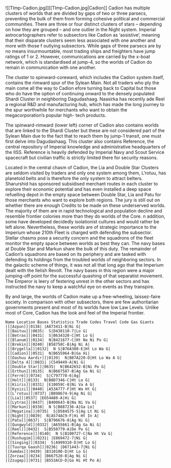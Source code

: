 ![[TImp-Cadion.jpg]][[TImp-Cadion.jpg|Cadion]]
Cadion has multiple clusters of worlds that are divided by gaps of two or three parsecs, preventing the bulk of them from forming cohesive political and commercial communities. There are three or four distinct clusters of stars – depending on how they are grouped – and one outlier in the Night system. Imperial astrocartographers refer to subsectors like Cadion as ‘assistive’, meaning that their disparate clusters seem less associated with one another and more with those f outlying subsectors. While gaps of three parsecs are by no means insurmountable, most trading ships and freighters have jump ratings of 1 or 2. However, communications are carried by the x-boat network, which is standardised at jump-4, so the worlds of Cadion do remain in communication with one another.

The cluster to spinward-coreward, which includes the Cadion system itself, contains the rimward spur of the Sylean Main. Not all traders who ply the main come all the way to Cadion  efore turning back to Capital but those who do have the option of continuing onward to the densely populated Shardi Cluster in neighboring Dagudashaag. Naasirka has recently  ade Reel a regional R&D and manufacturing hub, which has made the long journey to the spur worthwhile for merchants who want to obtain the megacorporation’s popular high- tech products.

The spinward-rimward (lower left) corner of Cadion also contains worlds that are linked to the Shardi Cluster but these are not considered part of the Sylean Main due to the fact that to reach them by jump-1 transit, one must first delve into Dagudashaag. This cluster also contains Reference, the central repository of Imperial knowledge and administrative headquarters of the IISS. Reference is heavily defended by Imperial Navy and Scout Service spacecraft but civilian traffic is strictly limited there for security reasons.

Located in the central chasm of Cadion, the Lia and Double Star Clusters are seldom visited by traders and only one system among them, L’rotuu, has planetoid belts and is therefore the only system to attract belters. Sharurshid has sponsored subsidised merchant routes in each cluster to explore their economic potential and has even installed a deep space refuelling depot in the empty space between Double Star, Lia and Patu for those merchants who want to explore both regions. The jury is still out on whether there are enough Credits to be made on these underserved worlds. The majority of them are in rapid technological and population decline and resemble frontier colonies more than they do worlds of the Core.  n addition, some have developed decidedly isolationist cultures and would rather be left alone. Nevertheless, these worlds are of strategic importance to the Imperium whose 210th Fleet is charged with defending the subsector. Stellar chasms pose a security concern and the squadrons of the fleet monitor the empty space between worlds as best they can. The navy bases at Double Star and Markun share the bulk of this duty. The remainder of Cadion’s  squadrons are based on its periphery and are tasked with defending its holdings from the troubled worlds of neighboring sectors. In the galactic scheme of things, it was not all that long ago that the Imperium dealt with the Ilelish Revolt. The navy bases in this region were a major jumping-off point for the successful quashing of that separatist movement. The Emperor is leery of festering unrest in the other sectors and has instructed the navy to keep a watchful eye on events as they transpire.

By and large, the worlds of Cadion make up a free-wheeling, laissez-faire society. In comparison with other subsectors, there are few authoritarian governments present and most of its worlds have low Law Levels. Unlike most of Core, Cadion has the look and feel of the Imperial frontier.

```
Name Location Bases Statistics Trade Codes Travel Code Gas Giants
|[[Azpun]]|0138| |A873411-B|Ni G|
|[[Baituu]]|0835|  S|D438110-7|Lo G|
|[[Betras]]|0431|  S|B634320-C|Ht Lo G|
|[[Blanum]]|0134|  N|B421677-C|Ht Na Ni Po G|
|[[Brekin]]|0240| |B58758C-B|Ag Ni A|
|[[Brygella]]|0132|  N S|B76A300-E|Ht Lo Wa G|
|[[Cadion]]|0531|  N|B655964-B|Ga Hi|
|[[Dashuu Aardir]]|0139|  N|B87A220-D|Ht Lo Wa A G|
|[[Delta 4]]|0831| |C549449-A|Ni G|
|[[Double Star]]|0635|  N|B642652-B|Ni Po G|
|[[Erthun]]|0135|  N|B667587-B|Ag Ga Ni G|
|[[Ferré]]|0734|  S|C797778-6|Ag|
|[[Holt]]|0133|  N|B8D7346-C|Ht Lo G|
|[[Kiiris]]|0331| |E10059C-8|Ni Va A G|
|[[Kysizi]]|0440| |A53A777-F|Ht Wa Ht G|
|[[L’rotuu]]|0737| |B898674-9|Ag Ni G|
|[[Lia]]|0537| |E654A88-A|Hi G|
|[[Lytras]]|0437| |B400643-B|Na Ni Va G|
|[[Markun]]|0338|  N S|B887236-A|Ga Lo|
|[[Megatina]]|0735|  S|D584575-5|Ag Lt Ni G|
|[[Night]]|0839|  N|A574AC9-F|Hi Ht In A|
|[[Patu]]|0637|  S|B796676-8|Ag Ni G|
|[[Qungwyld]]|0332| |A655661-B|Ag Ga Ni G|
|[[Reel]]|0432|  S|B550779-A|De Po G|
|[[Reference]]|0140|  N S|B100727-C|Na Ht Va G|
|[[Rushugim]]|0231| |E869472-7|Ni G|
|[[Singing]]|0334|  S|A999310-D|Ht Lo G|
|[[Tuurqa Gaash]]|0236| |D671443-7|Ni G|
[[Xamdas]]|0439| |B310100-D|Ht Lo G|
[[Zorzaa]]|0234| |B667520-B|Ag Ni G|
[[Zzugep]]|0731| |B553ACD-D|Ga Hi Ht Po A|
